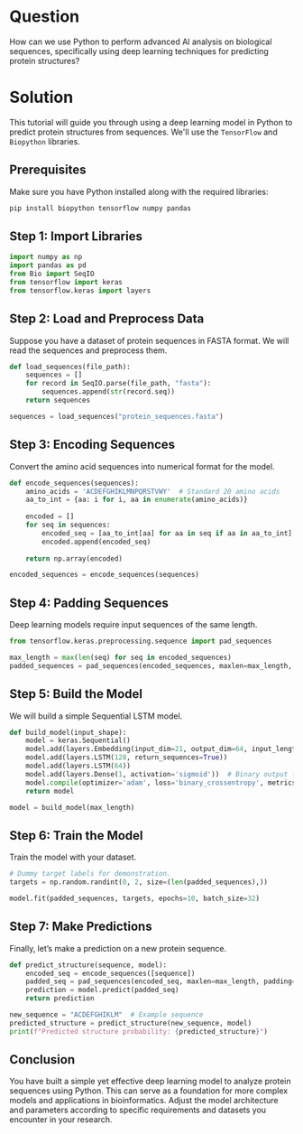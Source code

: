 # Question
How can we use Python to perform advanced AI analysis on biological sequences, specifically using deep learning techniques for predicting protein structures?

# Solution

This tutorial will guide you through using a deep learning model in Python to predict protein structures from sequences. We'll use the `TensorFlow` and `Biopython` libraries.

## Prerequisites
Make sure you have Python installed along with the required libraries:

```bash
pip install biopython tensorflow numpy pandas
```

## Step 1: Import Libraries

```python
import numpy as np
import pandas as pd
from Bio import SeqIO
from tensorflow import keras
from tensorflow.keras import layers
```

## Step 2: Load and Preprocess Data

Suppose you have a dataset of protein sequences in FASTA format. We will read the sequences and preprocess them.

```python
def load_sequences(file_path):
    sequences = []
    for record in SeqIO.parse(file_path, "fasta"):
        sequences.append(str(record.seq))
    return sequences

sequences = load_sequences("protein_sequences.fasta")
```

## Step 3: Encoding Sequences

Convert the amino acid sequences into numerical format for the model.

```python
def encode_sequences(sequences):
    amino_acids = 'ACDEFGHIKLMNPQRSTVWY'  # Standard 20 amino acids
    aa_to_int = {aa: i for i, aa in enumerate(amino_acids)}
    
    encoded = []
    for seq in sequences:
        encoded_seq = [aa_to_int[aa] for aa in seq if aa in aa_to_int]
        encoded.append(encoded_seq)
        
    return np.array(encoded)

encoded_sequences = encode_sequences(sequences)
```

## Step 4: Padding Sequences

Deep learning models require input sequences of the same length.

```python
from tensorflow.keras.preprocessing.sequence import pad_sequences

max_length = max(len(seq) for seq in encoded_sequences)
padded_sequences = pad_sequences(encoded_sequences, maxlen=max_length, padding='post')
```

## Step 5: Build the Model

We will build a simple Sequential LSTM model.

```python
def build_model(input_shape):
    model = keras.Sequential()
    model.add(layers.Embedding(input_dim=21, output_dim=64, input_length=input_shape))
    model.add(layers.LSTM(128, return_sequences=True))
    model.add(layers.LSTM(64))
    model.add(layers.Dense(1, activation='sigmoid'))  # Binary output for simplicity
    model.compile(optimizer='adam', loss='binary_crossentropy', metrics=['accuracy'])
    return model

model = build_model(max_length)
```

## Step 6: Train the Model

Train the model with your dataset.

```python
# Dummy target labels for demonstration.
targets = np.random.randint(0, 2, size=(len(padded_sequences),))

model.fit(padded_sequences, targets, epochs=10, batch_size=32)
```

## Step 7: Make Predictions

Finally, let’s make a prediction on a new protein sequence.

```python
def predict_structure(sequence, model):
    encoded_seq = encode_sequences([sequence])
    padded_seq = pad_sequences(encoded_seq, maxlen=max_length, padding='post')
    prediction = model.predict(padded_seq)
    return prediction

new_sequence = "ACDEFGHIKLM"  # Example sequence
predicted_structure = predict_structure(new_sequence, model)
print(f"Predicted structure probability: {predicted_structure}")
```

## Conclusion

You have built a simple yet effective deep learning model to analyze protein sequences using Python. This can serve as a foundation for more complex models and applications in bioinformatics. Adjust the model architecture and parameters according to specific requirements and datasets you encounter in your research.